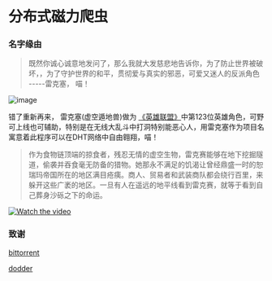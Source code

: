 # 分布式磁力爬虫

### 名字缘由

> 既然你诚心诚意地发问了，那么我就大发慈悲地告诉你，为了防止世界被破坏，，为了守护世界的和平，贯彻爱与真实的邪恶，可爱又迷人的反派角色 -----雷克塞， 喵！


![image](http://img2.imgtn.bdimg.com/it/u=3864097125,3539926443&fm=26&gp=0.jpg)


错了重新再来， 雷克塞(虚空遁地兽)做为 [《英雄联盟》](https://lol.qq.com "标题")中第123位英雄角色，可野可上线也可辅助，特别是在无线大乱斗中打洞特别能恶心人，用雷克塞作为项目名寓意着此程序可以在DHT网络中自由翱翔，喵！

> 作为食物链顶端的掠食者，残忍无情的虚空生物，雷克赛能够在地下挖掘隧道，偷袭并吞食毫无防备的猎物。她那永不满足的饥渴让曾经鼎盛一时的恕瑞玛帝国所在的地区满目疮痍。商人、贸易者和武装商队都会绕行百里，来躲开这些广袤的地区。一旦有人在遥远的地平线看到雷克赛，就等于看到自己葬身沙砾之下的命运。


[![Watch the video](https://raw.github.com/GabLeRoux/WebMole/master/ressources/WebMole_Youtube_Video.png)](http://player.bilibili.com/player.html?aid=60993476&cid=106125537&page=1)


### 致谢
[bittorrent](http://www.bittorrent.org/index.html "标题")

[dodder](https://dodder.cc "标题")